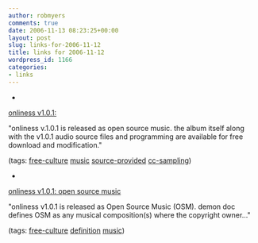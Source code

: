 ```yaml
---
author: robmyers
comments: true
date: 2006-11-13 08:23:25+00:00
layout: post
slug: links-for-2006-11-12
title: links for 2006-11-12
wordpress_id: 1166
categories:
- links
---
```


  

  *   


[onliness v1.0.1:](http://www.onliness.org/onliness_weblog/2006/12/onliness_v101_i.html)

  


"onliness v.1.0.1 is released as open source music. the album itself along with the v1.0.1 audio source files and programming are available for free download and modification."

  


(tags: [free-culture](http://del.icio.us/robmyers/free-culture) [music](http://del.icio.us/robmyers/music) [source-provided](http://del.icio.us/robmyers/source-provided) [cc-sampling](http://del.icio.us/robmyers/cc-sampling))

  

  

  *   


[onliness v1.0.1: open source music](http://www.onliness.org/onliness_weblog/open_source_music/index.html)

  


"onliness v1.0.1 is  released as Open Source Music (OSM). demon doc defines OSM as any musical composition(s) where the copyright owner..."

  


(tags: [free-culture](http://del.icio.us/robmyers/free-culture) [definition](http://del.icio.us/robmyers/definition) [music](http://del.icio.us/robmyers/music))

  

  
  


